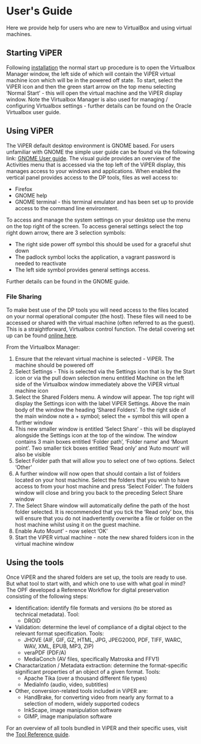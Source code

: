 # User's Guide

Here we provide help for users who are new to VirtualBox and using virtual machines.

## Starting ViPER

Following [installation](/setup) the normal start up procedure is to open the Virtualbox Manager window, the left side of which will contain the ViPER virtual machine icon which will be in the powered off state.
To start, select the ViPER icon and then the green start arrow on the top menu selecting ‘Normal Start’ - this will open the virtual machine and the ViPER display window.
Note the Virtualbox Manager is also used for managing / configuring Virtualbox settings  - further details can be found on the Oracle Virtualbox user guide.

## Using ViPER

The ViPER default desktop environment is GNOME based. For users unfamiliar with GNOME the simple user guide can be found via the following link: [GNOME User guide]( https://help.gnome.org/users/gnome-help/stable/shell-introduction.html.en). The visual guide provides an overview of the Activities menu that is accessed via the top left of the ViPER display, this manages access to your windows and applications. When enabled the vertical panel provides access to the DP tools, files as well access to:

- Firefox
- GNOME help
- GNOME terminal - this  terminal emulator and has been set up to provide access to the command line environment.

To access and manage the system settings on your desktop use the menu on the top right of the screen. To access general settings select the top right down arrow, there are 3 selection symbols:

- The right side power off symbol this should be used for a graceful shut down
- The padlock symbol locks the application, a vagrant password is needed to reactivate
- The left side symbol provides general settings access.

Further details can be found in the GNOME guide.

### File Sharing

To make best use of the DP tools you will need access to the files located on your normal operational computer (the host). These files will need to be accessed or shared with the  virtual machine (often referred to as the guest). This is a straightforward, Virtualbox control function. The detail covering set up can be found [online here](https://www.virtualbox.org/manual/ch04.html#sharedfolders).

From the Virtualbox Manager:

1. Ensure that the relevant virtual machine is selected - ViPER. The machine should be powered off
2. Select Settings - This is selected via the Settings icon that is by the Start icon or via the pull down selection menu entitled Machine on the left side of the Virtualbox window immediately above the ViPER virtual machine icon
3. Select the Shared Folders menu. A window will appear. The top right will display the Settings icon with the label ViPER Settings. Above the main body of the window the heading ‘Shared Folders’. To the right side of the main window note a + symbol; select the + symbol this will open a further window
4. This new smaller window is entitled ‘Select Share’ - this will be displayed alongside the Settings icon at the top of the window. The window contains 3 main boxes entitled ‘Folder path’, ‘Folder name’ and ‘Mount point’. Two smaller tick boxes entitled ‘Read only’ and ‘Auto mount’ will also be visible
5. Select Folder path that will allow you to select one of two options. Select ‘Other’
6. A further window will now open that should contain a list of folders located on your host machine. Select the folders that you wish to have access to from your host machine and press ‘Select Folder’. The folders window will close and bring you back to the preceding Select Share window
7. The Select Share window will automatically define the path of the host folder selected. It is recommended that you tick the ‘Read only’ box, this will ensure that you do not inadvertently overwrite a file or folder on the host machine whilst using it on the guest machine.
8. Enable Auto Mount’ - now select ‘OK’
9. Start the ViPER virtual machine - note the new shared folders icon in the virtual machine window

## Using the tools
Once ViPER and the shared folders are set up, the tools are ready to use. But what tool to start with, and which one to use with what goal in mind? The OPF developed a Reference Workflow for digital preservation consisting of the following steps:

- Identification: identify file formats and versions (to be stored as technical metadata). Tool:
  - DROID
- Validation: determine the level of compliance of a digital object to the relevant format specification. Tools:
  - JHOVE (AIF, GIF, GZ, HTML, JPG, JPEG2000, PDF, TIFF, WARC, WAV, XML, EPUB, MP3, ZIP)
  - veraPDF (PDF/A)
  - MediaConch (AV files, specifically Matroska and FFV1)
- Charactarization /  Metadata extraction: determine the format-specific significant properties of an object of a given format. Tools:
  - Apache Tika (over a thousand different file types)
  - MediaInfo (audio, video, subtitles)
- Other, conversion-related tools included in ViPER are:
  - HandBrake, for converting video from nearly any format to a selection of modern, widely supported codecs
  - InkScape, image manipulation software
  - GIMP, image manipulation software

For an overview of all tools bundled in ViPER and their specific uses, visit the [Tool Reference guide](../tools/).
